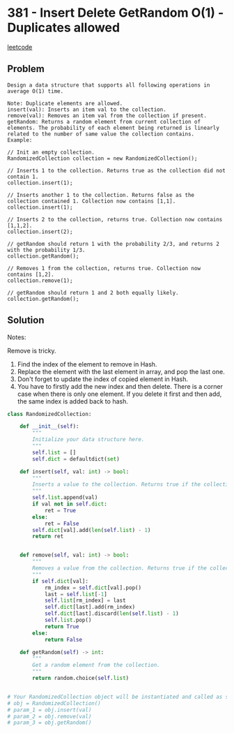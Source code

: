 # 381 - Insert Delete GetRandom O(1) - Duplicates allowed

[leetcode](https://leetcode.com/problems/insert-delete-getrandom-o1-duplicates-allowed/)

## Problem

    Design a data structure that supports all following operations in average O(1) time.
    
    Note: Duplicate elements are allowed.
    insert(val): Inserts an item val to the collection.
    remove(val): Removes an item val from the collection if present.
    getRandom: Returns a random element from current collection of elements. The probability of each element being returned is linearly related to the number of same value the collection contains.
    Example:
    
    // Init an empty collection.
    RandomizedCollection collection = new RandomizedCollection();
    
    // Inserts 1 to the collection. Returns true as the collection did not contain 1.
    collection.insert(1);
    
    // Inserts another 1 to the collection. Returns false as the collection contained 1. Collection now contains [1,1].
    collection.insert(1);
    
    // Inserts 2 to the collection, returns true. Collection now contains [1,1,2].
    collection.insert(2);
    
    // getRandom should return 1 with the probability 2/3, and returns 2 with the probability 1/3.
    collection.getRandom();
    
    // Removes 1 from the collection, returns true. Collection now contains [1,2].
    collection.remove(1);
    
    // getRandom should return 1 and 2 both equally likely.
    collection.getRandom();

## Solution

Notes:

Remove is tricky.

1.  Find the index of the element to remove in Hash.
2.  Replace the element with the last element in array, and pop the last one.
3.  Don't forget to update the index of copied element in Hash.
4.  You have to firstly add the new index and then delete. There is a corner case when there is only one element. If you delete it first and then add, the same index is added back to hash.

```python
class RandomizedCollection:

    def __init__(self):
        """
        Initialize your data structure here.
        """
        self.list = []
        self.dict = defaultdict(set)

    def insert(self, val: int) -> bool:
        """
        Inserts a value to the collection. Returns true if the collection did not already contain the specified element.
        """
        self.list.append(val)
        if val not in self.dict:
            ret = True
        else:
            ret = False
        self.dict[val].add(len(self.list) - 1)
        return ret


    def remove(self, val: int) -> bool:
        """
        Removes a value from the collection. Returns true if the collection contained the specified element.
        """
        if self.dict[val]:
            rm_index = self.dict[val].pop()
            last = self.list[-1]
            self.list[rm_index] = last
            self.dict[last].add(rm_index)
            self.dict[last].discard(len(self.list) - 1)
            self.list.pop()
            return True
        else:
            return False

    def getRandom(self) -> int:
        """
        Get a random element from the collection.
        """
        return random.choice(self.list)


# Your RandomizedCollection object will be instantiated and called as such:
# obj = RandomizedCollection()
# param_1 = obj.insert(val)
# param_2 = obj.remove(val)
# param_3 = obj.getRandom()
```
